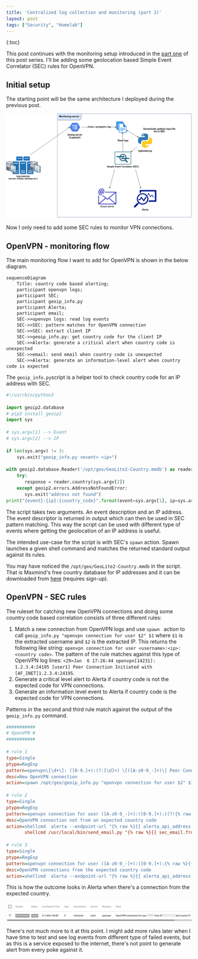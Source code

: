 ```yaml
---
title: 'Centralized log collection and monitoring (part 2)'
layout: post
tags: ["Security", "Homelab"]
---
```

{:toc}

This post continues with the monitoring setup introduced in the [part one](https://mtask.github.io/2021/01/03/centralized-log-collection-and-SEC-in-home-network.html) of this post series. I'll be adding some geolocation based Simple Event Correlator (SEC) rules for OpenVPN.

## Initial setup

The starting point will be the same architecture I deployed during the previous post.

![](/assets/monitorhome1.png)

Now I only need to add some SEC rules to monitor VPN connections.

## OpenVPN - monitoring flow

The main monitoring flow I want to add for OpenVPN is shown in the below diagram.

```mermaid
sequenceDiagram
    Title: country code based alerting;
    participant openvpn logs;
    participant SEC;
    participant geoip_info.py
    participant Alerta;
    participant email;
    SEC->>openvpn logs: read log events
    SEC->>SEC: pattern matches for OpenVPN connection
    SEC->>SEC: extract client IP
    SEC->>geoip_info.py: get country code for the client IP
    SEC->>Alerta: generate a critical alert when country code is unexpected
    SEC->>email: send email when country code is unexpected
    SEC->>Alerta: generate an information-level alert when country code is expected
```
The `geoip_info.py`script is a helper tool to check country code for an IP address with SEC. 

```python
#!/usr/bin/python3

import geoip2.database
# pip3 install geoip2
import sys

# sys.argv[1] --> Event
# sys.argv[2] --> IP

if len(sys.argv) != 3:
    sys.exit("geoip_info.py <event> <ip>")

with geoip2.database.Reader('/opt/geo/GeoLite2-Country.mmdb') as reader:
    try:
       response = reader.country(sys.argv[2])
    except geoip2.errors.AddressNotFoundError:
       sys.exit("address not found")
print("{event}:{ip}:{country_code}".format(event=sys.argv[1], ip=sys.argv[2],country_code=response.country.iso_code))
```
The script takes two arguments. An event description and an IP address. The event descriptor is returned in output which can then be used  in SEC pattern matching. This way the script can be used with different type of events where getting the geolocation of an IP address is useful.

The intended use-case for the script is with SEC's `spawn` action. Spawn launches a given shell command and matches the returned standard output against its rules.

You may have noticed the `/opt/geo/GeoLite2-Country.mmdb` in the script. That is Maxmind's free country database for IP addresses and it can be downloaded from [here](https://dev.maxmind.com/geoip/geoip2/geolite2/) (requires sign-up).

## OpenVPN - SEC rules

The ruleset for catching new OpenVPN connections and doing some country code based correlation consists of three different rules:

1. Match a new connection from OpenVPN logs and use `spawn ` action to call `geoip_info.py "openvpn connection for user $2" $1`  where `$1` is the extracted username and `$2` is the extracted IP. This returns the following like string: `openvpn connection for user <username>:<ip>:<country code>`. The pattern  of the rule matches against this type of OpenVPN log lines:  `<29>Jan  6 17:26:44 openvpn[14231]: 1.2.3.4:24195 [user1] Peer Connection Initiated with [AF_INET]1.2.3.4:24195`.
2. Generate a critical level alert to Alerta if country code is not the expected code for VPN connections.
3. Generate an information level event to Alerta if country code is the expected code for VPN connections.

Patterns in the second and third rule match against the output of the `geoip_info.py` command.

```ini
###########
# OpenVPN #
###########

# rule 1
type=Single
ptype=RegExp
pattern=openvpn\[\d+\]: ([0-9.]+):(?:[\d]+) \[([A-z0-9_-]+)\] Peer Connection Initiated
desc=New OpenVPN connection
action=spawn /opt/geo/geoip_info.py "openvpn connection for user $2" $1

# rule 2
type=Single
ptype=RegExp
pattern=openvpn connection for user ([A-z0-9_-]+):([0-9.]+):((?!{% raw %}{{ sec.vpn.expected_country }}{% endraw %}\b)\b[A-Z][A-Z])
desc=OpenVPN connection not from an expected country code
action=shellcmd  alerta --endpoint-url "{% raw %}{{ alerta_api_address }}{% endraw %}" send --service sshd --resource "openvpn" --environment Homenet --event "OpenVPN connection for user $1 from IP $2 and country $3" --correlate SEC --severity critical --text "$0"; \
       shellcmd /usr/local/bin/send_email.py "{% raw %}{{ sec_email.from }}{% endraw %}" "{% raw %}{{ sec_email.to }}{% endraw %}" "Unexpected OpenVPN connection!" "OpenVPN connection for user $1 from IP $2 and country $3" "{% raw %}{{ sec_email.server }}{% endraw %}" {% raw %}{{ sec_email.port }}{% endraw %}

# rule 3
type=Single
ptype=RegExp
pattern=openvpn connection for user ([A-z0-9_-]+):([0-9.]+):{% raw %}{{ sec.vpn.expected_country }}{% endraw %}
desc=OpenVPN connections from the expected country code
action=shellcmd  alerta --endpoint-url "{% raw %}{{ alerta_api_address }}{% endraw %}" send --service sshd --resource "openvpn" --environment Homenet --event "OpenVPN connection for user $1 from IP $2 and country FI" --correlate SEC --severity information --text "$0"
```

 This is how the outcome looks in Alerta when there's a connection from the expected country.

![](/assets/monitorhome5.png)

There's not much more to it at this point. I might add more rules later when I have time to test and see log events from different type of failed events, but as this is a service exposed to the internet, there's not point to generate alert from every poke against it.